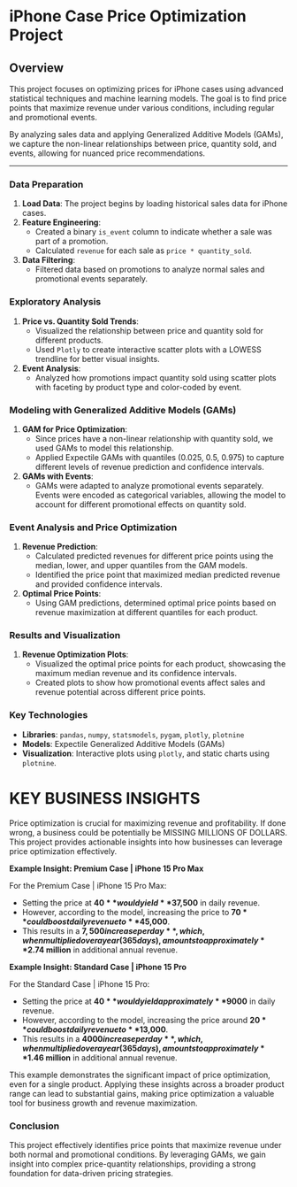 # iPhone Case Price Optimization Project

## Overview

This project focuses on optimizing prices for iPhone cases using advanced statistical techniques and machine learning models. The goal is to find price points that maximize revenue under various conditions, including regular and promotional events.

By analyzing sales data and applying Generalized Additive Models (GAMs), we capture the non-linear relationships between price, quantity sold, and events, allowing for nuanced price recommendations.

---

### Data Preparation

1. **Load Data**: The project begins by loading historical sales data for iPhone cases.
2. **Feature Engineering**:
    - Created a binary `is_event` column to indicate whether a sale was part of a promotion.
    - Calculated `revenue` for each sale as `price * quantity_sold`.
3. **Data Filtering**:
    - Filtered data based on promotions to analyze normal sales and promotional events separately.

### Exploratory Analysis

1. **Price vs. Quantity Sold Trends**:
    - Visualized the relationship between price and quantity sold for different products.
    - Used `Plotly` to create interactive scatter plots with a LOWESS trendline for better visual insights.
2. **Event Analysis**:
    - Analyzed how promotions impact quantity sold using scatter plots with faceting by product type and color-coded by event.

### Modeling with Generalized Additive Models (GAMs)

1. **GAM for Price Optimization**:
    - Since prices have a non-linear relationship with quantity sold, we used GAMs to model this relationship.
    - Applied Expectile GAMs with quantiles (0.025, 0.5, 0.975) to capture different levels of revenue prediction and confidence intervals.
2. **GAMs with Events**:
    - GAMs were adapted to analyze promotional events separately. Events were encoded as categorical variables, allowing the model to account for different promotional effects on quantity sold.

### Event Analysis and Price Optimization

1. **Revenue Prediction**:
    - Calculated predicted revenues for different price points using the median, lower, and upper quantiles from the GAM models.
    - Identified the price point that maximized median predicted revenue and provided confidence intervals.
2. **Optimal Price Points**:
    - Using GAM predictions, determined optimal price points based on revenue maximization at different quantiles for each product.

### Results and Visualization

1. **Revenue Optimization Plots**:
    - Visualized the optimal price points for each product, showcasing the maximum median revenue and its confidence intervals.
    - Created plots to show how promotional events affect sales and revenue potential across different price points.

### Key Technologies

- **Libraries**: `pandas`, `numpy`, `statsmodels`, `pygam`, `plotly`, `plotnine`
- **Models**: Expectile Generalized Additive Models (GAMs)
- **Visualization**: Interactive plots using `plotly`, and static charts using `plotnine`.

# KEY BUSINESS INSIGHTS

Price optimization is crucial for maximizing revenue and profitability. If done wrong, a business could be potentially be MISSING MILLIONS OF DOLLARS. This project provides actionable insights into how businesses can leverage price optimization effectively.

**Example Insight: Premium Case | iPhone 15 Pro Max**

For the Premium Case | iPhone 15 Pro Max:

- Setting the price at **$40** would yield **$37,500** in daily revenue.
- However, according to the model, increasing the price to **$70** could boost daily revenue to **$45,000**.
- This results in a **$7,500 increase per day**, which, when multiplied over a year (365 days), amounts to approximately **$2.74 million** in additional annual revenue.

**Example Insight: Standard Case | iPhone 15 Pro** 

For the Standard Case | iPhone 15 Pro: 

- Setting the price at **$40** would yield approximately **$9000** in daily revenue.
- However, according to the model, increasing the price around **$20** could boost daily revenue to **$13,000**.
- This results in a **$4000 increase per day**, which, when multiplied over a year (365 days), amounts to approximately **$1.46 million** in additional annual revenue.

This example demonstrates the significant impact of price optimization, even for a single product. Applying these insights across a broader product range can lead to substantial gains, making price optimization a valuable tool for business growth and revenue maximization.
### Conclusion

This project effectively identifies price points that maximize revenue under both normal and promotional conditions. By leveraging GAMs, we gain insight into complex price-quantity relationships, providing a strong foundation for data-driven pricing strategies.
